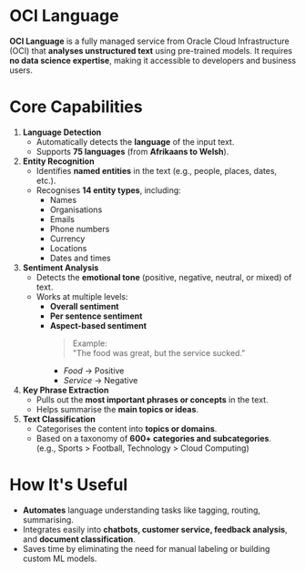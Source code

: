 # OCI Language

**OCI Language** is a fully managed service from Oracle Cloud Infrastructure (OCI) that **analyses unstructured text** using pre-trained models. It requires **no data science expertise**, making it accessible to developers and business users.

# Core Capabilities

1. **Language Detection**
    - Automatically detects the **language** of the input text.
    - Supports **75 languages** (from **Afrikaans to Welsh**).
2. **Entity Recognition**
    - Identifies **named entities** in the text (e.g., people, places, dates, etc.).
    - Recognises **14 entity types**, including:
        - Names
        - Organisations
        - Emails
        - Phone numbers
        - Currency
        - Locations
        - Dates and times
3. **Sentiment Analysis**
    - Detects the **emotional tone** (positive, negative, neutral, or mixed) of text.
    - Works at multiple levels:
        - **Overall sentiment**
        - **Per sentence sentiment**            
        - **Aspect-based sentiment**            
            > Example:  
            > "The food was great, but the service sucked."
            - _Food_ → Positive
            - _Service_ → Negative                
4. **Key Phrase Extraction**    
    - Pulls out the **most important phrases or concepts** in the text.        
    - Helps summarise the **main topics or ideas**.        
5. **Text Classification**    
    - Categorises the content into **topics or domains**.        
    - Based on a taxonomy of **600+ categories and subcategories**.  
        (e.g., Sports > Football, Technology > Cloud Computing)        

# How It's Useful

- **Automates** language understanding tasks like tagging, routing, summarising.   
- Integrates easily into **chatbots, customer service, feedback analysis**, and **document classification**.    
- Saves time by eliminating the need for manual labeling or building custom ML models.